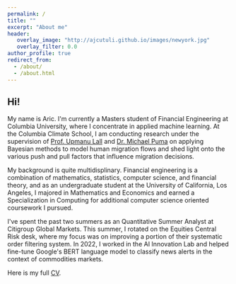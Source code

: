 ```yaml
---
permalink: /
title: ""
excerpt: "About me"
header:
   overlay_image: "http://ajcutuli.github.io/images/newyork.jpg"
   overlay_filter: 0.0
author_profile: true
redirect_from: 
  - /about/
  - /about.html 
---
```


**Hi!**
---
My name is Aric. I'm currently a Masters student of Financial Engineering at Columbia University, where I concentrate in applied machine learning. At the Columbia Climate School, I am conducting research under the supervision of [Prof. Upmanu Lall](http://www.columbia.edu/~ula2/) and [Dr. Michael Puma](https://people.climate.columbia.edu/users/profile/michael-joseph-puma) on applying Bayesian methods to model human migration flows and shed light onto the various push and pull factors that influence migration decisions.

My background is quite multidisplinary. Financial engineering is a combination of mathematics, statistics, computer science, and financial theory, and as an undergraduate student at the University of California, Los Angeles, I majored in Mathematics and Economics and earned a Specialization in Computing for additional computer science oriented coursework I pursued.

I've spent the past two summers as an Quantitative Summer Analyst at Citigroup Global Markets. This summer, I rotated on the Equities Central Risk desk, where my focus was on improving a portion of their systematic order filtering system. In 2022, I worked in the AI Innovation Lab and helped fine-tune Google's BERT language model to classify news alerts in the context of commodities markets.

Here is my full [CV](/files/Aric_Cutuli_CV.pdf).
